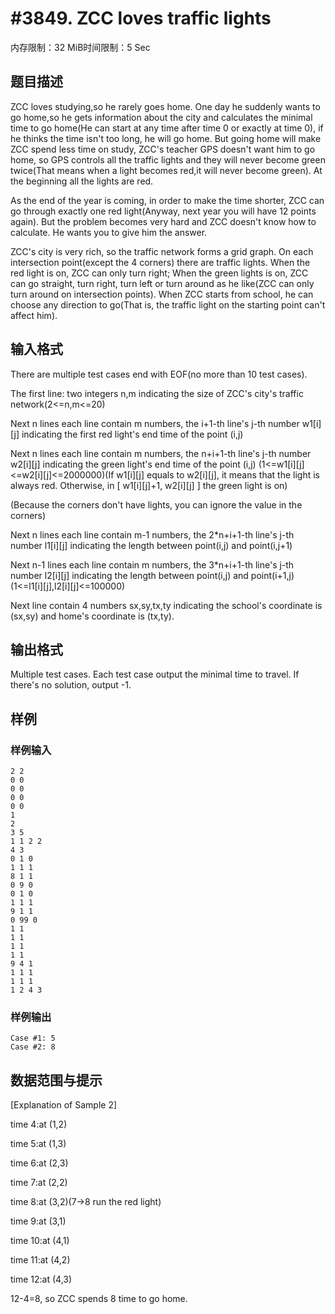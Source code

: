 # #3849. ZCC loves traffic lights

内存限制：32 MiB时间限制：5 Sec

## 题目描述

ZCC loves studying,so he rarely goes home. One day he suddenly wants to go home,so he gets information about the city and calculates the minimal time to go home(He can start at any time after time 0 or exactly at time 0), if he thinks the time isn't too long, he will go home. But going home will make ZCC spend less time on study, ZCC's teacher GPS doesn't want him to go home, so GPS controls all the traffic lights and they will never become green twice(That means when a light becomes red,it will never become green). At the beginning all the lights are red.

As the end of the year is coming, in order to make the time shorter, ZCC can go through exactly one red light(Anyway, next year you will have 12 points again). But the problem becomes very hard and ZCC doesn't know how to calculate. He wants you to give him the answer.

ZCC's city is very rich, so the traffic network forms a grid graph. On each intersection point(except the 4 corners) there are traffic lights. When the red light is on, ZCC can only turn right; When the green lights is on, ZCC can go straight, turn right, turn left or turn around as he like(ZCC can only turn around on intersection points). When ZCC starts from school, he can choose any direction to go(That is, the traffic light on the starting point can't affect him).

## 输入格式

There are multiple test cases end with EOF(no more than 10 test cases).

The first line: two integers n,m indicating the size of ZCC's city's traffic network(2<=n,m<=20) 

Next n lines each line contain m numbers, the i+1-th line's j-th number w1[i][j] indicating the first red light's end time of the point (i,j)

Next n lines each line contain m numbers, the n+i+1-th line's j-th number w2[i][j] indicating the green light's end time of the point (i,j) (1<=w1[i][j]<=w2[i][j]<=2000000)(If w1[i][j] equals to w2[i][j], it means that the light is always red. Otherwise, in [ w1[i][j]+1, w2[i][j] ] the green light is on)

(Because the corners don't have lights, you can ignore the value in the corners)

Next n lines each line contain m-1 numbers, the 2*n+i+1-th line's j-th number l1[i][j] indicating the length between point(i,j) and point(i,j+1)

Next n-1 lines each line contain m numbers, the 3*n+i+1-th line's j-th number l2[i][j] indicating the length between point(i,j) and point(i+1,j) (1<=l1[i][j],l2[i][j]<=100000)

Next line contain 4 numbers sx,sy,tx,ty indicating the school's coordinate is (sx,sy) and home's coordinate is (tx,ty).

## 输出格式

Multiple test cases. Each test case output the minimal time to travel. If there's no solution, output -1.

## 样例

### 样例输入

    
    2 2
    0 0
    0 0
    0 0
    0 0
    1
    2
    3 5
    1 1 2 2
    4 3
    0 1 0
    1 1 1
    8 1 1
    0 9 0
    0 1 0
    1 1 1
    9 1 1
    0 99 0
    1 1
    1 1
    1 1
    1 1
    9 4 1
    1 1 1
    1 1 1
    1 2 4 3
    

### 样例输出

    
    Case #1: 5
    Case #2: 8
    

## 数据范围与提示

[Explanation of Sample 2]

time 4:at (1,2)

time 5:at (1,3)

time 6:at (2,3)

time 7:at (2,2)

time 8:at (3,2)(7->8 run the red light)

time 9:at (3,1)

time 10:at (4,1)

time 11:at (4,2)

time 12:at (4,3)

12-4=8, so ZCC spends 8 time to go home.
